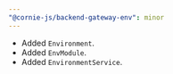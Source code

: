 ```yaml
---
"@cornie-js/backend-gateway-env": minor
---
```


- Added `Environment`.
- Added `EnvModule`.
- Added `EnvironmentService`.
